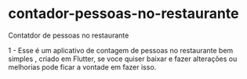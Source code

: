 # contador-pessoas-no-restaurante
 Contatdor de pessoas no restaurante
 
 1 - Esse é um aplicativo de contagem de pessoas  no restaurante 
 bem simples , criado em Flutter, se voce quiser baixar e fazer alterações ou melhorias 
 pode ficar a vontade em fazer isso.
